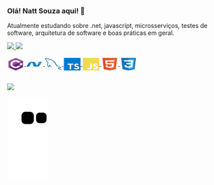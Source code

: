 ### Olá! Natt Souza aqui! 👋

<!--
**nataliasouza/nataliasouza** is a ✨ _special_ ✨ repository because its `README.md` (this file) appears on your GitHub profile.

Here are some ideas to get you started:

- 💻 Atualmente estudando sobre .net, javascript, microsserviços, testes de software, arquitetura de software e boas práticas em geral.
-->
Atualmente estudando sobre .net, javascript, microsserviços, testes de software, arquitetura de software e boas práticas em geral.

 <div>
  <a href="https://github.com/nataliasouza">
  <img height="180em" src="https://github-readme-stats.vercel.app/api?username=nataliasouza&show_icons=true&theme=dark&include_all_commits=true&count_private=true"/>
  <img height="180em" src="https://github-readme-stats.vercel.app/api/top-langs/?username=nataliasouza&layout=compact&langs_count=7&theme=dark"/>
</div>
  
 <div style="display: inline_block"><br>
  <img align="center" alt="Csharp" height="30" width="40" src="https://raw.githubusercontent.com/devicons/devicon/master/icons/csharp/csharp-original.svg">
  <img align="center" alt="DotNet" height="30" width="40" src="https://raw.githubusercontent.com/devicons/devicon/master/icons/dot-net/dot-net-original.svg">
  <img align="center" alt="MySQL" height="30" width="40" src="https://raw.githubusercontent.com/devicons/devicon/master/icons/mysql/mysql-original.svg">
  <img align="center" alt="Rafa-Ts" height="30" width="40" src="https://raw.githubusercontent.com/devicons/devicon/master/icons/typescript/typescript-plain.svg">
  <img align="center" alt="Javasript" height="30" width="40" src="https://raw.githubusercontent.com/devicons/devicon/master/icons/javascript/javascript-plain.svg"> 
  <img align="center" alt="HTML5" height="30" width="40" src="https://raw.githubusercontent.com/devicons/devicon/master/icons/html5/html5-original.svg">
  <img align="center" alt="Rafa-CSS" height="30" width="40" src="https://raw.githubusercontent.com/devicons/devicon/master/icons/css3/css3-original.svg"> 
</div>
  
  ##
  
  <div>   
  <a href="https://www.linkedin.com/in/nat%C3%A1lia-souza-oliveira-22aa82102/" target="_blank"><img src="https://img.shields.io/badge/-LinkedIn-%230077B5?style=for-the-badge&logo=linkedin&logoColor=black" target="_blank"></a>  

![Snake animation](https://github.com/nataliasouza/nataliasouza/blob/output/github-contribution-grid-snake.svg)

</div>  
